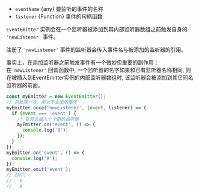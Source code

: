 <!-- YAML
added: v0.1.26
-->

* `eventName` {any} 要监听的事件的名称
* `listener` {Function} 事件的句柄函数

`EventEmitter` 实例会在一个监听器被添加到其内部监听器数组之前触发自身的 `'newListener'` 事件。

注册了 `'newListener'` 事件的监听器会传入事件名与被添加的监听器的引用。

事实上，在添加监听器之前触发事件有一个微妙但重要的副作用：
在`'newListener'` 回调函数中, 一个监听器的名字如果和已有监听器名称相同, 则在被插入到EventEmitter实例的内部监听器数组时, 该监听器会被添加到其它同名监听器的前面。


```js
const myEmitter = new EventEmitter();
// 只处理一次，所以不会无限循环
myEmitter.once('newListener', (event, listener) => {
  if (event === 'event') {
    // 在开头插入一个新的监听器
    myEmitter.on('event', () => {
      console.log('B');
    });
  }
});
myEmitter.on('event', () => {
  console.log('A');
});
myEmitter.emit('event');
// 打印:
//   B
//   A
```

